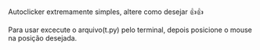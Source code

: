 
<p>Autoclicker extremamente simples, altere como desejar 👍👍</p>


Para usar excecute o arquivo(t.py) pelo terminal, depois posicione o mouse na posição desejada.

